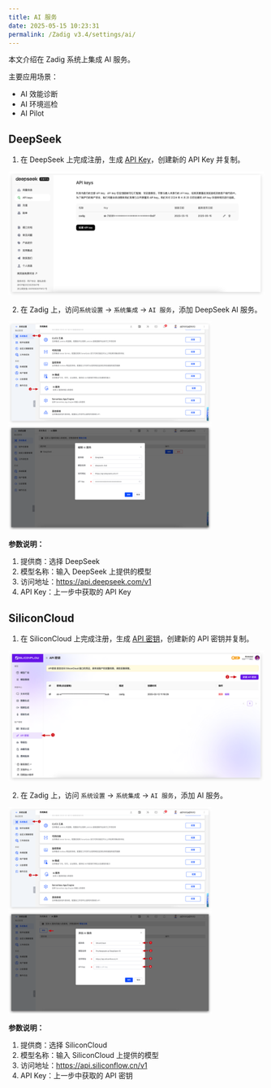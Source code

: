 ```yaml
---
title: AI 服务
date: 2025-05-15 10:23:31
permalink: /Zadig v3.4/settings/ai/
---
```


本文介绍在 Zadig 系统上集成 AI 服务。

主要应用场景：
- AI 效能诊断
- AI 环境巡检
- AI Pilot

## DeepSeek

1. 在 DeepSeek 上完成注册，生成 [API Key](https://platform.deepseek.com/api_keys)，创建新的 API Key 并复制。

![deepseek](../../../_images/ai_deepseek_1.png)

2. 在 Zadig 上，访问`系统设置` -> `系统集成` -> `AI 服务`，添加 DeepSeek AI 服务。

<img src="../../../_images/ai_config_0.png" width="400">
<img src="../../../_images/ai_deepseek_2.png" width="400">

**参数说明：**

1. 提供商：选择 DeepSeek
2. 模型名称：输入 DeepSeek 上提供的模型
3. 访问地址：https://api.deepseek.com/v1
4. API Key：上一步中获取的 API Key

## SiliconCloud

1. 在 SiliconCloud 上完成注册，生成 [API 密钥](https://cloud.siliconflow.cn/account/ak)，创建新的 API 密钥并复制。

![siliconcloud](../../../_images/ai_siliconcloud_1.png)


2. 在 Zadig 上，访问 `系统设置` -> `系统集成`  -> `AI 服务`，添加 AI 服务。

<img src="../../../_images/ai_config_0.png" width="400">
<img src="../../../_images/ai_siliconcloud_2.png" width="400">

**参数说明：**

1. 提供商：选择 SiliconCloud
2. 模型名称：输入 SiliconCloud 上提供的模型
3. 访问地址：https://api.siliconflow.cn/v1
4. API Key：上一步中获取的 API 密钥